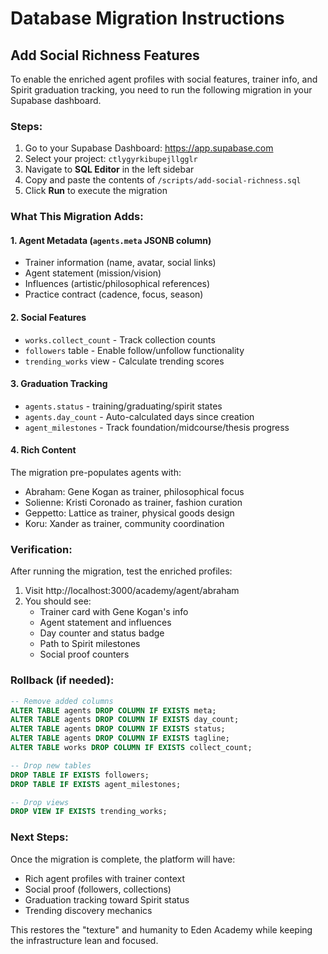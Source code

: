 # Database Migration Instructions

## Add Social Richness Features

To enable the enriched agent profiles with social features, trainer info, and Spirit graduation tracking, you need to run the following migration in your Supabase dashboard.

### Steps:

1. Go to your Supabase Dashboard: https://app.supabase.com
2. Select your project: `ctlygyrkibupejllgglr`
3. Navigate to **SQL Editor** in the left sidebar
4. Copy and paste the contents of `/scripts/add-social-richness.sql`
5. Click **Run** to execute the migration

### What This Migration Adds:

#### 1. **Agent Metadata** (`agents.meta` JSONB column)
- Trainer information (name, avatar, social links)
- Agent statement (mission/vision)
- Influences (artistic/philosophical references)
- Practice contract (cadence, focus, season)

#### 2. **Social Features**
- `works.collect_count` - Track collection counts
- `followers` table - Enable follow/unfollow functionality
- `trending_works` view - Calculate trending scores

#### 3. **Graduation Tracking**
- `agents.status` - training/graduating/spirit states
- `agents.day_count` - Auto-calculated days since creation
- `agent_milestones` - Track foundation/midcourse/thesis progress

#### 4. **Rich Content**
The migration pre-populates agents with:
- Abraham: Gene Kogan as trainer, philosophical focus
- Solienne: Kristi Coronado as trainer, fashion curation
- Geppetto: Lattice as trainer, physical goods design
- Koru: Xander as trainer, community coordination

### Verification:

After running the migration, test the enriched profiles:
1. Visit http://localhost:3000/academy/agent/abraham
2. You should see:
   - Trainer card with Gene Kogan's info
   - Agent statement and influences
   - Day counter and status badge
   - Path to Spirit milestones
   - Social proof counters

### Rollback (if needed):

```sql
-- Remove added columns
ALTER TABLE agents DROP COLUMN IF EXISTS meta;
ALTER TABLE agents DROP COLUMN IF EXISTS day_count;
ALTER TABLE agents DROP COLUMN IF EXISTS status;
ALTER TABLE agents DROP COLUMN IF EXISTS tagline;
ALTER TABLE works DROP COLUMN IF EXISTS collect_count;

-- Drop new tables
DROP TABLE IF EXISTS followers;
DROP TABLE IF EXISTS agent_milestones;

-- Drop views
DROP VIEW IF EXISTS trending_works;
```

### Next Steps:

Once the migration is complete, the platform will have:
- Rich agent profiles with trainer context
- Social proof (followers, collections)
- Graduation tracking toward Spirit status
- Trending discovery mechanics

This restores the "texture" and humanity to Eden Academy while keeping the infrastructure lean and focused.
